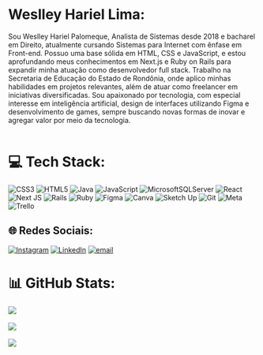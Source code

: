 # Weslley Hariel Lima:
Sou Weslley Hariel Palomeque, Analista de Sistemas desde 2018 e bacharel em Direito, atualmente cursando Sistemas para Internet com ênfase em Front-end. Possuo uma base sólida em HTML, CSS e JavaScript, e estou aprofundando meus conhecimentos em Next.js e Ruby on Rails para expandir minha atuação como desenvolvedor full stack. Trabalho na Secretaria de Educação do Estado de Rondônia, onde aplico minhas habilidades em projetos relevantes, além de atuar como freelancer em iniciativas diversificadas. Sou apaixonado por tecnologia, com especial interesse em inteligência artificial, design de interfaces utilizando Figma e desenvolvimento de games, sempre buscando novas formas de inovar e agregar valor por meio da tecnologia.<br><br>

# 💻 Tech Stack:
![CSS3](https://img.shields.io/badge/css3-%231572B6.svg?style=for-the-badge&logo=css3&logoColor=white) ![HTML5](https://img.shields.io/badge/html5-%23E34F26.svg?style=for-the-badge&logo=html5&logoColor=white) ![Java](https://img.shields.io/badge/java-%23ED8B00.svg?style=for-the-badge&logo=openjdk&logoColor=white) ![JavaScript](https://img.shields.io/badge/javascript-%23323330.svg?style=for-the-badge&logo=javascript&logoColor=%23F7DF1E) ![MicrosoftSQLServer](https://img.shields.io/badge/Microsoft%20SQL%20Server-CC2927?style=for-the-badge&logo=microsoft%20sql%20server&logoColor=white) ![React](https://img.shields.io/badge/react-%2320232a.svg?style=for-the-badge&logo=react&logoColor=%2361DAFB) ![Next JS](https://img.shields.io/badge/Next-black?style=for-the-badge&logo=next.js&logoColor=white) ![Rails](https://img.shields.io/badge/rails-%23CC0000.svg?style=for-the-badge&logo=ruby-on-rails&logoColor=white) ![Ruby](https://img.shields.io/badge/ruby-%23CC342D.svg?style=for-the-badge&logo=ruby&logoColor=white) ![Figma](https://img.shields.io/badge/figma-%23F24E1E.svg?style=for-the-badge&logo=figma&logoColor=white) ![Canva](https://img.shields.io/badge/Canva-%2300C4CC.svg?style=for-the-badge&logo=Canva&logoColor=white) ![Sketch Up](https://img.shields.io/badge/SketchUp-005F9E?style=for-the-badge&logo=sketchup&logoColor=white) ![Git](https://img.shields.io/badge/git-%23F05033.svg?style=for-the-badge&logo=git&logoColor=white) ![Meta](https://img.shields.io/badge/Meta-%230467DF.svg?style=for-the-badge&logo=Meta&logoColor=white) ![Trello](https://img.shields.io/badge/Trello-%23026AA7.svg?style=for-the-badge&logo=Trello&logoColor=white)<br>

## 🌐 Redes Sociais:
[![Instagram](https://img.shields.io/badge/Instagram-%23E4405F.svg?logo=Instagram&logoColor=white)](https://instagram.com/weslleyhariellima) [![LinkedIn](https://img.shields.io/badge/LinkedIn-%230077B5.svg?logo=linkedin&logoColor=white)](https://linkedin.com/in/https://www.linkedin.com/in/weslley-hariel-palomeque-3975aa14b/) [![email](https://img.shields.io/badge/Email-D14836?logo=gmail&logoColor=white)](mailto:weslleyhariellima@gmail.com) <br>

# 📊 GitHub Stats:
![](https://github-readme-stats.vercel.app/api?username=weslleyhariellima&theme=dark&hide_border=false&include_all_commits=false&count_private=false)<br/><br/>
![](https://nirzak-streak-stats.vercel.app/?user=weslleyhariellima&theme=dark&hide_border=false)<br/><br/>
![](https://github-readme-stats.vercel.app/api/top-langs/?username=weslleyhariellima&theme=dark&hide_border=false&include_all_commits=false&count_private=false&layout=compact)

